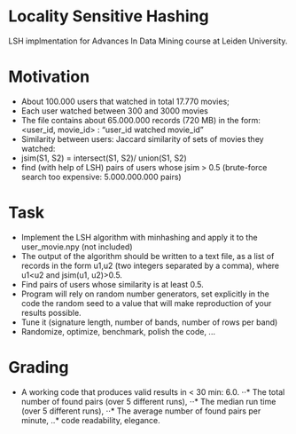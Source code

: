 # Locality Sensitive Hashing
LSH implmentation for Advances In Data Mining course at Leiden University.

# Motivation
- About 100.000 users that watched in total 17.770 movies;
- Each user watched between 300 and 3000 movies
- The file contains about 65.000.000 records (720 MB) in the form: <user_id, movie_id> : “user_id watched movie_id”
- Similarity between users: Jaccard similarity of sets of movies they watched:
- jsim(S1, S2) = intersect(S1, S2)/ union(S1, S2)
- find (with help of LSH) pairs of users whose jsim > 0.5 (brute-force search too expensive: 5.000.000.000 pairs)

# Task
* Implement the LSH algorithm with minhashing and apply it to the user_movie.npy (not included)
* The output of the algorithm should be written to a text file, as a list of records in the form u1,u2 (two integers separated by a comma), where u1<u2 and jsim(u1, u2)>0.5.
* Find pairs of users whose similarity is at least 0.5.
* Program will rely on random number generators, set explicitly in the code the random seed to a value that will make reproduction of your results possible.
* Tune it (signature length, number of bands, number of rows per band)
* Randomize, optimize, benchmark, polish the code, ...

# Grading
* A working code that produces valid results in < 30 min: 6.0.
⋅⋅* The total number of found pairs (over 5 different runs),
⋅⋅* The median run time (over 5 different runs),
⋅⋅* The average number of found pairs per minute,
..* code readability, elegance.

